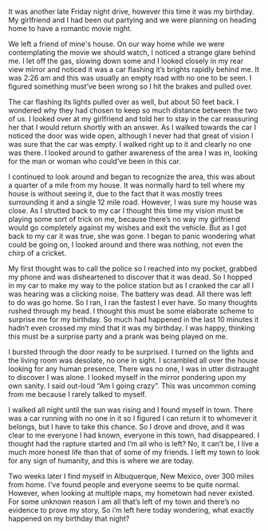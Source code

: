 It was another late Friday night drive, however this time it was my birthday. My girlfriend and I had been out partying and we were planning on heading home to have a romantic movie night. 

We left a friend of mine's house. On our way home while we were contemplating the movie we should watch, I noticed a strange glare behind me. I let off the gas, slowing down some and I looked closely in my rear view mirror and noticed it was a car flashing it’s brights rapidly behind me. It was 2:26 am and this was usually an empty road with no one to be seen. I figured something must’ve been wrong so I hit the brakes and pulled over. 

The car flashing its lights pulled over as well, but about 50 feet back. I wondered why they had chosen to keep so much distance between the two of us. I looked over at my girlfriend and told her to stay in the car reassuring her that I would return shortly with an answer. As I walked towards the car I noticed the door was wide open, although I never had that great of vision I was sure that the car was empty. I walked right up to it and clearly no one was there. I looked around to gather awareness of the area I was in, looking for the man or woman who could’ve been in this car. 

I continued to look around and began to recognize the area, this was about a quarter of a mile from my house. It was normally hard to tell where my house is without seeing it, due to the fact that it was mostly trees surrounding it and a single 12 mile road. However, I was sure my house was close. As I strutted back to my car I thought this time my vision must be playing some sort of trick on me, because there’s no way my girlfriend would go completely against my wishes and exit the vehicle. But as I got back to my car it was true, she was gone. I began to panic wondering what could be going on, I looked around and there was nothing, not even the chirp of a cricket. 


My first thought was to call the police so I reached into my pocket, grabbed my phone and was disheartened to discover that it was dead. So I hopped in my car to make my way to the police station but as I cranked the car all I was hearing was a clicking noise. The battery was dead. All there was left to do was go home. So I ran, I ran the fastest I ever have. So many thoughts rushed through my head. I thought this must be some elaborate scheme to surprise me for my birthday. So much had happened in the last 10 minutes it hadn’t even crossed my mind that it was my birthday. I was happy, thinking this must be a surprise party and a prank was being played on me. 

I bursted through the door ready to be surprised. I turned on the lights and the living room was desolate, no one in sight. I scrambled all over the house looking for any human presence. There was no one, I was in utter distraught to discover I was alone. I looked myself in the mirror pondering upon my own sanity. I said out-loud “Am I going crazy”. This was uncommon coming from me because I rarely talked to myself. 

I walked all night until the sun was rising and I found myself in town. There was a car running with no one in it so I figured I can return it to whomever it belongs, but I have to take this chance. So I drove and drove, and it was clear to me everyone I had known, everyone in this town, had disappeared. I thought had the rapture started and I’m all who is left? No, it can’t be, I live a much more honest life than that of some of my friends. I left my town to look for any sign of humanity, and this is where we are today. 

Two weeks later I find myself in Albuquerque, New Mexico, over 300 miles from home. I've found people and everyone seems to be quite normal. However, when looking at multiple maps, my hometown had never existed. For some unknown reason I am all that’s left of my town and there’s no evidence to prove my story, So i’m left here today wondering, what exactly happened on my birthday that night?